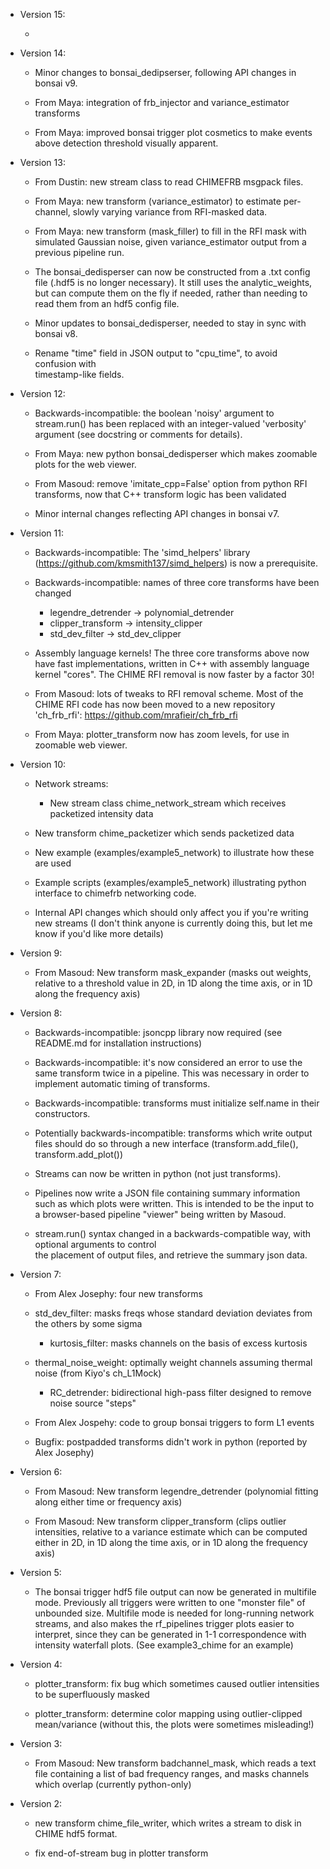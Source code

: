 - Version 15:

     - 

- Version 14:

     - Minor changes to bonsai_dedipserser, following API changes in bonsai v9.

     - From Maya: integration of frb_injector and variance_estimator transforms

     - From Maya: improved bonsai trigger plot cosmetics to make events above detection
       threshold visually apparent.

- Version 13:

     - From Dustin: new stream class to read CHIMEFRB msgpack files.

     - From Maya: new transform (variance_estimator) to estimate per-channel,
       slowly varying variance from RFI-masked data.
     
     - From Maya: new transform (mask_filler) to fill in the RFI mask with
       simulated Gaussian noise, given variance_estimator output from a
       previous pipeline run.

     - The bonsai_dedisperser can now be constructed from a .txt config file
       (.hdf5 is no longer necessary).  It still uses the analytic_weights, but
       can compute them on the fly if needed, rather than needing to read them
       from an hdf5 config file.

     - Minor updates to bonsai_dedisperser, needed to stay in sync with bonsai v8.

     - Rename "time" field in JSON output to "cpu_time", to avoid confusion with	
       timestamp-like fields.

- Version 12:

     - Backwards-incompatible: the boolean 'noisy' argument to stream.run() has been replaced
       with an integer-valued 'verbosity' argument (see docstring or comments for details).

     - From Maya: new python bonsai_dedisperser which makes zoomable plots for the web viewer.

     - From Masoud: remove 'imitate_cpp=False' option from python RFI transforms, now that
       C++ transform logic has been validated

     - Minor internal changes reflecting API changes in bonsai v7.

- Version 11:

     - Backwards-incompatible: The 'simd_helpers' library (https://github.com/kmsmith137/simd_helpers)
       is now a prerequisite.

     - Backwards-incompatible: names of three core transforms have been changed
         - legendre_detrender -> polynomial_detrender
         - clipper_transform -> intensity_clipper
         - std_dev_filter -> std_dev_clipper

     - Assembly language kernels!  The three core transforms above now have fast implementations, 
       written in C++ with assembly language kernel "cores".  The CHIME RFI removal is now faster
       by a factor 30!

     - From Masoud: lots of tweaks to RFI removal scheme.
       Most of the CHIME RFI code has now been moved to a new repository 'ch_frb_rfi':
           https://github.com/mrafieir/ch_frb_rfi

     - From Maya: plotter_transform now has zoom levels, for use in zoomable web viewer.

- Version 10:

     - Network streams:
         - New stream class chime_network_stream which receives packetized intensity data
	 - New transform chime_packetizer which sends packetized data
	 - New example (examples/example5_network) to illustrate how these are used

     - Example scripts (examples/example5_network) illustrating python interface to
       chimefrb networking code.

     - Internal API changes which should only affect you if you're writing new streams
       (I don't think anyone is currently doing this, but let me know if you'd like more details)

- Version 9:

     - From Masoud: New transform mask_expander (masks out weights, relative to a threshold
       value in 2D, in 1D along the time axis, or in 1D along the frequency axis)

- Version 8:

     - Backwards-incompatible: jsoncpp library now required (see README.md for installation instructions)

     - Backwards-incompatible: it's now considered an error to use the same transform twice in a pipeline.
       This was necessary in order to implement automatic timing of transforms.
     
     - Backwards-incompatible: transforms must initialize self.name in their constructors.

     - Potentially backwards-incompatible: transforms which write output files should do so through
       a new interface (transform.add_file(), transform.add_plot())

     - Streams can now be written in python (not just transforms).

     - Pipelines now write a JSON file containing summary information such as which plots were written.
       This is intended to be the input to a browser-based pipeline "viewer" being written by Masoud.

     - stream.run() syntax changed in a backwards-compatible way, with optional arguments to control	
       the placement of output files, and retrieve the summary json data.

- Version 7:

     - From Alex Josephy: four new transforms
	- std_dev_filter: masks freqs whose standard deviation deviates from the others by some sigma
        - kurtosis_filter: masks channels on the basis of excess kurtosis 
	- thermal_noise_weight: optimally weight channels assuming thermal noise (from Kiyo's ch_L1Mock)
        - RC_detrender: bidirectional high-pass filter designed to remove noise source "steps"

     - From Alex Jospehy: code to group bonsai triggers to form L1 events

     - Bugfix: postpadded transforms didn't work in python (reported by Alex Josephy)

- Version 6:

     - From Masoud: New transform legendre_detrender (polynomial fitting along either time or frequency axis)

     - From Masoud: New transform clipper_transform (clips outlier intensities, relative to a variance
       estimate which can be computed either in 2D, in 1D along the time axis, or in 1D along the frequency
       axis)

- Version 5:

     - The bonsai trigger hdf5 file output can now be generated in multifile mode.  Previously
       all triggers were written to one "monster file" of unbounded size.  Multifile mode is
       needed for long-running network streams, and also makes the rf_pipelines trigger plots
       easier to interpret, since they can be generated in 1-1 correspondence with intensity
       waterfall plots.  (See example3_chime for an example)

- Version 4:

  - plotter_transform: fix bug which sometimes caused outlier intensities to be superfluously masked
  
  - plotter_transform: determine color mapping using outlier-clipped mean/variance (without this, the
    plots were sometimes misleading!)

- Version 3:

  - From Masoud: New transform badchannel_mask, which reads a text file containing a list of bad 
    frequency ranges, and masks channels which overlap (currently python-only)

- Version 2:

  - new transform chime_file_writer, which writes a stream to disk in CHIME hdf5 format.

  - fix end-of-stream bug in plotter transform
